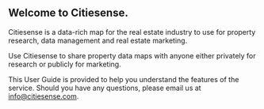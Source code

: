 ## Welcome to Citiesense. 

Citiesense is a data-rich map for the real estate industry to use for property research, data management and real estate marketing. 

Use Citiesense to share property data maps with anyone either privately for research or publicly for marketing. 

This User Guide is provided to help you understand the features of the service. Should you have any questions, please email us at info@citiesense.com.


